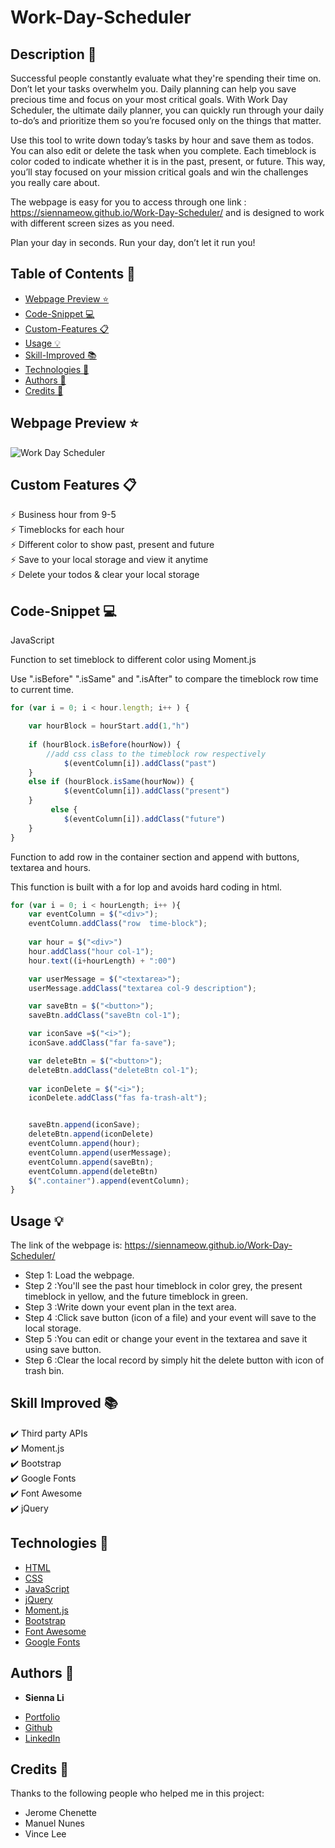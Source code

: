 # Work-Day-Scheduler

## Description 📝 

Successful people constantly evaluate what they're spending their time on. Don’t let your tasks overwhelm you. Daily planning can help you save precious time and focus on your most critical goals. With Work Day Scheduler, the ultimate daily planner, you can quickly run through your daily to-do’s and prioritize them so you’re focused only on the things that matter.

Use this tool to write down today’s tasks by hour and save them as todos. You can also edit or delete the task when you complete. Each timeblock is color coded to indicate whether it is in the past, present, or future. This way, you’ll stay focused on your mission critical goals and win the challenges you really care about.

The webpage is easy for you to access through one link : https://siennameow.github.io/Work-Day-Scheduler/ and is designed to work with different screen sizes as you need.

Plan your day in seconds. Run your day, don’t let it run you!


## Table of Contents 📖

* [Webpage Preview ⭐](#webpage-preview-)
* [Code-Snippet 💻](#code-snippet-)
* [Custom-Features 📋](#custom-features-)
* [Usage 💡](#usage-)
* [Skill-Improved 📚](#skill-improved-)
* [Technologies 🔧](#technologies-)
* [Authors 👩](#authors-)
* [Credits 🙌](#credits-)

## Webpage Preview ⭐
 
 
 ![Work Day Scheduler](https://user-images.githubusercontent.com/101283174/162354325-7bdad536-41ee-4526-afb6-15eca08440eb.gif)



## Custom Features 📋

⚡️ Business hour from 9-5\
⚡️ Timeblocks for each hour\
⚡️ Different color to show past, present and future\
⚡️ Save to your local storage and view it anytime\
⚡️ Delete your todos & clear your local storage

## Code-Snippet 💻

JavaScript

Function to set timeblock to different color using Moment.js

Use ".isBefore" ".isSame" and ".isAfter" to compare the timeblock row time to current time.

```JavaScript
for (var i = 0; i < hour.length; i++ ) {

    var hourBlock = hourStart.add(1,"h")
    
    if (hourBlock.isBefore(hourNow)) {
        //add css class to the timeblock row respectively
            $(eventColumn[i]).addClass("past")
    } 
    else if (hourBlock.isSame(hourNow)) {
            $(eventColumn[i]).addClass("present")
    }      
         else { 
            $(eventColumn[i]).addClass("future")
    }
}
```


Function to add row in the container section and append with buttons, textarea and hours.

This function is built with a for lop and avoids hard coding in html.

```JavaScript
for (var i = 0; i < hourLength; i++ ){
    var eventColumn = $("<div>");
    eventColumn.addClass("row  time-block");
        
    var hour = $("<div>")
    hour.addClass("hour col-1");
    hour.text((i+hourLength) + ":00")

    var userMessage = $("<textarea>");
    userMessage.addClass("textarea col-9 description");

    var saveBtn = $("<button>");
    saveBtn.addClass("saveBtn col-1");

    var iconSave =$("<i>");
    iconSave.addClass("far fa-save");

    var deleteBtn = $("<button>");
    deleteBtn.addClass("deleteBtn col-1");
        
    var iconDelete = $("<i>");
    iconDelete.addClass("fas fa-trash-alt");


    saveBtn.append(iconSave);
    deleteBtn.append(iconDelete)
    eventColumn.append(hour);
    eventColumn.append(userMessage);
    eventColumn.append(saveBtn);
    eventColumn.append(deleteBtn)
    $(".container").append(eventColumn);
}
```


## Usage 💡

The link of the webpage is: https://siennameow.github.io/Work-Day-Scheduler/

- Step 1: Load the webpage.
- Step 2 :You'll see the past hour timeblock in color grey, the present timeblock in yellow, and the future timeblock in green.
- Step 3 :Write down your event plan in the text area.
- Step 4 :Click save button (icon of a file) and your event will save to the local storage.
- Step 5 :You can edit or change your event in the textarea and save it using save button.
- Step 6 :Clear the local record by simply hit the delete button with icon of trash bin.


## Skill Improved 📚
✔️ Third party APIs\
✔️ Moment.js\
✔️ Bootstrap\
✔️ Google Fonts\
✔️ Font Awesome\
✔️ jQuery


## Technologies 🔧

* [HTML](https://developer.mozilla.org/en-US/docs/Web/HTML)
* [CSS](https://developer.mozilla.org/en-US/docs/Web/CSS)
* [JavaScript](https://developer.mozilla.org/en-US/docs/Web/JavaScript)
* [jQuery](https://jquery.com/)
* [Moment.js](https://momentjs.com/)
* [Bootstrap](https://getbootstrap.com/)
* [Font Awesome](https://fontawesome.com/)
* [Google Fonts](https://fonts.google.com//)

## Authors 👩

* **Sienna Li** 

- [Portfolio](#)
- [Github](https://github.com/siennameow)
- [LinkedIn](https://www.linkedin.com/in/hexuanli/)


## Credits 🙌

Thanks to the following people who helped me in this project:
- Jerome Chenette
- Manuel Nunes
- Vince Lee
